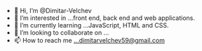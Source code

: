 - 👋 Hi, I’m @Dimitar-Velchev
- 👀 I’m interested in ...front end, back end and web applications.
- 🌱 I’m currently learning ...JavaScript, HTML and CSS.
- 💞️ I’m looking to collaborate on ...
- 📫 How to reach me ...dimitarvelchev59@gmail.com

<!---
Dimitar-Velchev/Dimitar-Velchev is a ✨ special ✨ repository because its `README.md` (this file) appears on your GitHub profile.
You can click the Preview link to take a look at your changes.
--->
